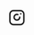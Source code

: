 <!DOCTYPE html>
<html lang="fa">
<head>
  <meta charset="UTF-8">
  <meta name="viewport" content="width=device-width, initial-scale=1.0">
  <title>Instagram Link</title>
  <style>
    .icon-instagram {
      width: 30px;
      height: 30px;
    }
  </style>
</head>
<body>
  <a href="https://www.instagram.com/YOUR_INSTAGRAM_USERNAME/" target="_blank">
    <svg class="icon-instagram" xmlns="http://www.w3.org/2000/svg" viewBox="0 0 24 24" fill="none" stroke="currentColor" stroke-width="2" stroke-linecap="round" stroke-linejoin="round">
      <rect x="2" y="2" width="20" height="20" rx="5" ry="5"></rect>
      <path d="M16 11.37a4 4 0 1 1-2.63-3.64"></path>
      <line x1="17.5" y1="6.5" x2="17.5" y2="6.5"></line>
    </svg>
  </a>
</body>
</html>
